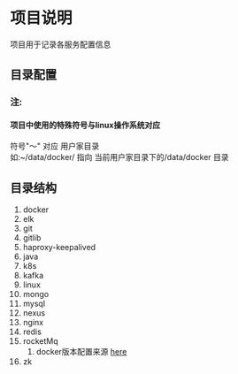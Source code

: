 # 项目说明  
项目用于记录各服务配置信息  
## 目录配置  
### 注:  
#### 项目中使用的特殊符号与linux操作系统对应  
符号"～" 对应 用户家目录  
如:~/data/docker/ 指向 当前用户家目录下的/data/docker 目录  

## 目录结构  
1. docker  
2. elk
3. git
4. gitlib
5. haproxy-keepalived
6. java
7. k8s
8. kafka
9. linux 
10. mongo
11. mysql
12. nexus
13. nginx
14. redis
15. rocketMq  
    1. docker版本配置来源 [here](https://github.com/abel1225/rocketmq-docker)
16. zk
 

